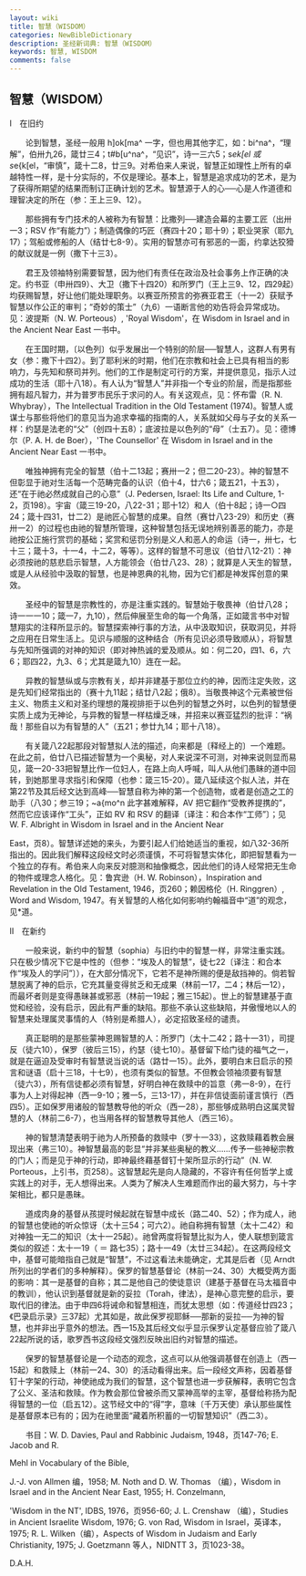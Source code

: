 ```yaml
---
layout: wiki
title: 智慧（WISDOM）
categories: NewBibleDictionary
description: 圣经新词典: 智慧（WISDOM）
keywords: 智慧, WISDOM
comments: false
---
```


## 智慧（WISDOM）

Ⅰ　在旧约

　　论到智慧，圣经一般用 h]ok[ma^ 一字，但也用其他字汇，如：bi^na^，“理解”，伯卅九26，箴廿三4；t#b[u^na^，“见识”，诗一三六5；s*ek[el 或 s*e{k[el，“审慎”，箴十二8，廿三9。对希伯来人来说，智慧正如理性上所有的卓越特性一样，是十分实际的，不仅是理论。基本上，智慧是追求成功的艺术，是为了获得所期望的结果而制订正确计划的艺术。智慧源于人的心──心是人作道德和理智决定的所在（参：王上三9、12）。

　　那些拥有专门技术的人被称为有智慧：比撒列──建造会幕的主要工匠（出卅一3；RSV 作“有能力”）；制造偶像的巧匠（赛四十20；耶十9）；职业哭家（耶九17）；驾船或修船的人（结廿七8-9）。实用的智慧亦可有邪恶的一面，约拿达狡猾的献议就是一例（撒下十三3）。

　　君王及领袖特别需要智慧，因为他们有责任在政治及社会事务上作正确的决定。约书亚（申卅四9）、大卫（撒下十四20）和所罗门（王上三9、12，四29起）均获赐智慧，好让他们能处理职务。以赛亚所预言的弥赛亚君王（十一2）获赋予智慧以作公正的审判；“奇妙的策士”（九6）一语断言他的劝告将会异常成功。见：波提斯（N. W. Porteous）, 'Royal Wisdom'，在 Wisdom in Israel and in the Ancient Near East 一书中。

　　在王国时期，〔以色列〕似乎发展出一个特别的阶层──智慧人，这群人有男有女（参：撒下十四2）。到了耶利米的时期，他们在宗教和社会上已具有相当的影响力，与先知和祭司并列。他们的工作是制定可行的方案，并提供意见，指示人过成功的生活（耶十八18）。有人认为“智慧人”并非指一个专业的阶层，而是指那些拥有超凡智力，并为普罗市民乐于求问的人。有关这观点，见：怀布雷（R. N. Whybray），The Intellectual Tradition in the Old Testament (1974)。智慧人或谋士与那些将他们的意见当为追求幸福的指南的人，关系就如父母与子女的关系一样：约瑟是法老的“父”（创四十五8）；底波拉是以色列的“母”（士五7）。见：德博尔（P. A. H. de Boer），'The Counsellor' 在 Wisdom in Israel and in the Ancient Near East 一书中。

　　唯独神拥有完全的智慧（伯十二13起；赛卅一2；但二20-23）。神的智慧不但彰显于祂对生活每一个范畴完备的认识（伯十4，廿六6；箴五21，十五3），还“在于祂必然成就自己的心意”（J. Pedersen, Israel: Its Life and Culture, 1-2，页198）。宇宙（箴三19-20，八22-31；耶十12）和人（伯十8起；诗一○四24；箴十四31，廿二2）是祂匠心智慧的成果。自然（赛廿八23-29）和历史（赛卅一2）的过程也由祂的智慧所管理，这种智慧包括无误地辨别善恶的能力，亦是祂按公正施行赏罚的基础；奖赏和惩罚分别是义人和恶人的命运（诗一，卅七，七十三；箴十3，十一4，十二2，等等）。这样的智慧不可思议（伯廿八12-21）：神必须按祂的慈悲启示智慧，人方能领会（伯廿八23、28）；就算是人天生的智慧，或是人从经验中汲取的智慧，也是神恩典的礼物，因为它们都是神发挥创意的果效。

　　圣经中的智慧是宗教性的，亦是注重实践的。智慧始于敬畏神（伯廿八28；诗一一一10；箴一7，九10），然后伸展至生命的每一个角落，正如箴言书中对智慧翔实的注释所显示的。智慧探索神行事的方法，从中汲取知识，获取洞见，并将之应用在日常生活上。见识与顺服的这种结合（所有见识必须导致顺从），将智慧与先知所强调的对神的知识（即对神热诚的爱及顺从。如：何二20，四1、6，六6；耶四22，九3、6；尤其是箴九10）连在一起。

　　异教的智慧纵或与宗教有关，却并非建基于那位立约的神，因而注定失败，这是先知们经常指出的（赛十九11起；结廿八2起；俄8）。当敬畏神这个元素被世俗主义、物质主义和对圣约理想的蔑视排拒于以色列的智慧之外时，以色列的智慧便实质上成为无神论，与异教的智慧一样枯燥乏味，并招来以赛亚猛烈的批评：“祸哉！那些自以为有智慧的人”（五21；参廿九14；耶十八18）。

　　有关箴八22起那段对智慧拟人法的描述，向来都是〔释经上的〕一个难题。在此之前，伯廿八已描述智慧为一个奥秘，对人来说深不可测，对神来说则显而易见，箴一20-33把智慧比作一位妇人，在路上向人呼喊，叫人从他们愚眛的道中回转，到她那里寻求指引和保障（也参：箴三15-20）。箴八延续这个拟人法，并在第22节及其后经文达到高峰──智慧自称为神的第一个创造物，或者是创造之工的助手（八30；参三19；~a{mo^n 此字甚难解释，AV 把它翻作“受教养提携的”，然而它应该译作“工头”，正如 RV 和 RSV 的翻译〔译注：和合本作“工师”〕；见 W. F. Albright in Wisdom in Israel and in the Ancient Near

East，页8）。智慧详述她的来头，为要引起人们给她适当的重视，如八32-36所指出的。因此我们解释这段经文时必须谨慎，不可将智慧实体化，即把智慧看为一个独立的存有。希伯来人向来反对臆测和抽像概念，因此他们的诗人经常把无生命的物件或理念人格化。见：鲁宾逊（H. W. Robinson），Inspiration and Revelation in the Old Testament, 1946，页260；赖因格伦（H. Ringgren）, Word and Wisdom, 1947。有关智慧的人格化如何影响约翰福音中“道”的观念，见*道。

Ⅱ　在新约 

　　一般来说，新约中的智慧（sophia）与旧约中的智慧一样，非常注重实践。只在极少情况下它是中性的（但参：“埃及人的智慧”，徒七22〔译注：和合本作“埃及人的学问”〕），在大部分情况下，它若不是神所赐的便是敌挡神的。倘若智慧脱离了神的启示，它充其量变得贫乏和无成果（林前一17，二4；林后一12），而最坏者则是变得愚昧甚或邪恶（林前一19起；雅三15起）。世上的智慧建基于直觉和经验，没有启示，因此有严重的缺陷。那些不承认这些缺陷，并傲慢地以人的智慧来处理属灵事情的人（特别是希腊人），必定招致圣经的谴责。

　　真正聪明的是那些蒙神恩赐智慧的人：所罗门（太十二42；路十一31），司提反（徒六10），保罗（彼后三15），约瑟（徒七10）。基督留下给门徒的福气之一，就是在逼迫及受审时有智慧说当说的话（路廿一15）。此外，要明白末日启示的预言和谜语（启十三18，十七9），也须有类似的智慧。不但教会领袖须要有智慧（徒六3），所有信徒都必须有智慧，好明白神在救赎中的旨意（弗一8-9），在行事为人上对得起神（西一9-10；雅一5，三13-17），并在非信徒面前谨言慎行（西四5）。正如保罗用诸般的智慧教导他的听众（西一28），那些够成熟明白这属灵智慧的人（林前二6-7），也当用各样的智慧教导其他人（西三16）。

　　神的智慧清楚表明于祂为人所预备的救赎中（罗十一33），这救赎藉着教会展现出来（弗三10）。神智慧最高的彰显“并非某些奥秘的教义……传予一些神秘宗教的门人；而是见于神的行动，即神最终藉基督钉十架所显示的行动”（N. W. Porteous，上引书，页258）。这智慧起先是向人隐藏的，不容许有任何哲学上或实践上的对手，无人想得出来。人类为了解决人生难题而作出的最大努力，与十字架相比，都只是愚昧。

　　道成肉身的基督从孩提时候起就在智慧中成长（路二40、52）；作为成人，祂的智慧也使祂的听众惊讶（太十三54；可六2）。祂自称拥有智慧（太十二42）和对神独一无二的知识（太十一25起）。祂曾两度将智慧比拟为人，使人联想到箴言类似的叙述：太十一19（ ＝ 路七35）；路十一49（太廿三34起）。在这两段经文中，基督可能暗指自己就是“智慧”，不过这看法未能确定，尤其是后者（见 Arndt 所列出的学者们的多种解释）。保罗的智慧基督论（林前一24、30）大概受两方面的影响：其一是基督的自称；其二是他自己的使徒意识（建基于基督在马太福音中的教训），他认识到基督就是新的妥拉（Torah，律法），是神心意完整的启示，要取代旧的律法。由于申四6将诫命和智慧相连，而犹太思想（如：传道经廿四23；《巴录启示录》三37起）尤其如是，故此保罗视耶稣──那新的妥拉──为神的智慧，也并非出乎意外的想法。西一15及其后经文似乎显示保罗认定基督应验了箴八22起所说的话，歌罗西书这段经文强烈反映出旧约对智慧的描述。

　　保罗的智慧基督论是一个动态的观念，这点可以从他强调基督在创造上（西一15起）和救赎上（林前一24、30）的活动看得出来。后一段经文声称，因着基督钉十字架的行动，神使祂成为我们的智慧，这个智慧也进一步获解释，表明它包含了公义、圣洁和救赎。作为教会那位曾被杀而又蒙神高举的主宰，基督给称扬为配得智慧的一位（启五12）。这节经文中的“得”字，意味〔千万天使〕承认那些属性是基督原本已有的；因为在祂里面“藏着所积蓄的一切智慧知识”（西二3）。

　　书目：W. D. Davies, Paul and Rabbinic Judaism, 1948，页147-76; E. Jacob and R.

Mehl in Vocabulary of the Bible,

J.-J. von Allmen 编，1958; M. Noth and D. W. Thomas （编），Wisdom in Israel and in the Ancient Near East, 1955; H. Conzelmann,

'Wisdom in the NT', IDBS, 1976，页956-60; J. L. Crenshaw （编），Studies in Ancient Israelite Wisdom, 1976; G. von Rad, Wisdom in Israel，英译本，1975; R. L. Wilken（编），Aspects of Wisdom in Judaism and Early Christianity, 1975; J. Goetzmann 等人，NIDNTT 3，页1023-38。

D.A.H.








